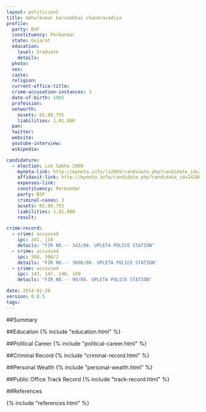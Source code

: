 ```yaml
---
layout: politician2
title: mehulkumar karsanbhai chandravadiya
profile: 
  party: BSP
  constituency: Porbandar
  state: Gujarat
  education: 
    level: Graduate
    details: 
  photo: 
  sex: 
  caste: 
  religion: 
  current-office-title: 
  crime-accusation-instances: 3
  date-of-birth: 1985
  profession: 
  networth: 
    assets: 65,80,755
    liabilities: 1,01,800
  pan: 
  twitter: 
  website: 
  youtube-interview: 
  wikipedia: 

candidature: 
  - election: Lok Sabha 2009
    myneta-link: http://myneta.info/ls2009/candidate.php?candidate_id=2410
    affidavit-link: http://myneta.info/candidate.php?candidate_id=2410&scan=original
    expenses-link: 
    constituency: Porbandar 
    party: BSP
    criminal-cases: 3
    assets: 65,80,755
    liabilities: 1,01,800
    result:  

crime-record: 
  - crime: accussed
    ipc: 341, 114
    details: "FIR NO.-- 343/08. UPLETA POLICE STATION" 
  - crime: accussed
    ipc: 504, 506/2
    details: "FIR NO.-- 3096/08. UPLETA POLICE STATION" 
  - crime: accussed
    ipc: 143, 147, 148, 149
    details: "FIR NO.-- 90/08. UPLETA POLICE STATION" 

date: 2014-01-28
version: 0.0.5
tags: 
---
```

##Summary


##Education
{% include "education.html" %}


##Political Career
{% include "political-career.html" %}


##Criminal Record
{% include "criminal-record.html" %}


##Personal Wealth
{% include "personal-wealth.html" %}


##Public Office Track Record
{% include "track-record.html" %}


##References


{% include "references.html" %}